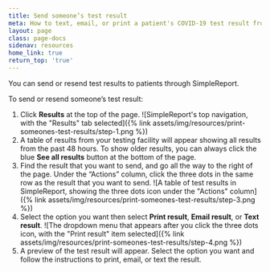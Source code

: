 ```yaml
---
title: Send someone’s test result
meta: How to text, email, or print a patient's COVID-19 test result from SimpleReport
layout: page
class: page-docs
sidenav: resources
home_link: true
return_top: 'true'
---
```


You can send or resend test results to patients through SimpleReport.

To send or resend someone’s test result:
1. Click **Results** at the top of the page.
![SimpleReport's top navigation, with the "Results" tab selected]({% link assets/img/resources/print-someones-test-results/step-1.png %})
2. A table of results from your testing facility will appear showing all results from the past 48 hours. To show older results, you can always click the blue **See all results** button at the bottom of the page.
3. Find the result that you want to send, and go all the way to the right of the page. Under the “Actions” column, click the three dots in the same row as the result that you want to send.
![A table of test results in SimpleReport, showing the three dots icon under the "Actions" column]({% link assets/img/resources/print-someones-test-results/step-3.png %})
4. Select the option you want then select **Print result**, **Email result**, or **Text result**.
![The dropdown menu that appears after you click the three dots icon, with the "Print result" item selected]({% link assets/img/resources/print-someones-test-results/step-4.png %})
5. A preview of the test result will appear. Select the option you want and follow the instructions to print, email, or text the result.

